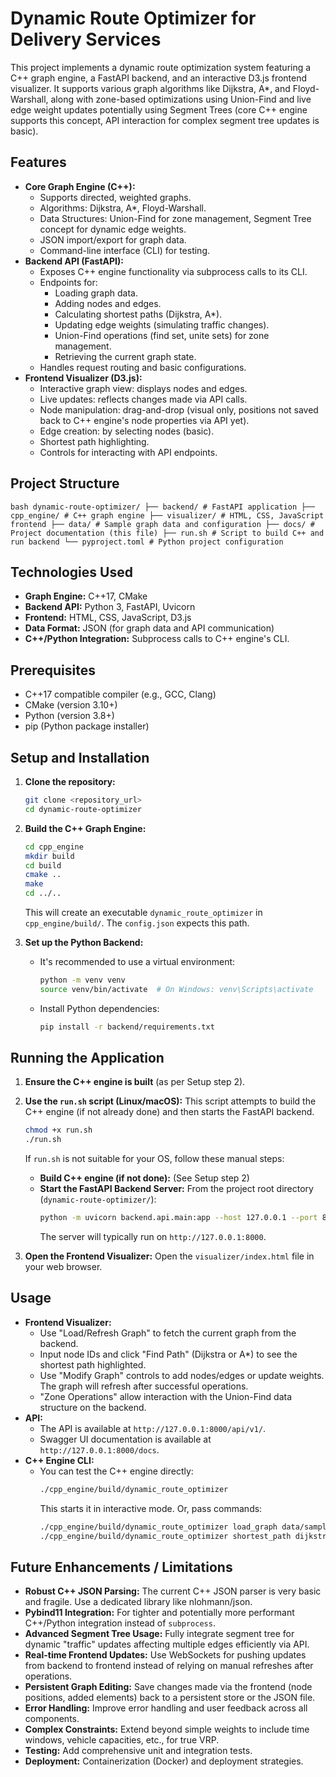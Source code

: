 # Dynamic Route Optimizer for Delivery Services

This project implements a dynamic route optimization system featuring a C++ graph engine, a FastAPI backend, and an interactive D3.js frontend visualizer. It supports various graph algorithms like Dijkstra, A*, and Floyd-Warshall, along with zone-based optimizations using Union-Find and live edge weight updates potentially using Segment Trees (core C++ engine supports this concept, API interaction for complex segment tree updates is basic).

## Features

* **Core Graph Engine (C++):**
    * Supports directed, weighted graphs.
    * Algorithms: Dijkstra, A\*, Floyd-Warshall.
    * Data Structures: Union-Find for zone management, Segment Tree concept for dynamic edge weights.
    * JSON import/export for graph data.
    * Command-line interface (CLI) for testing.
* **Backend API (FastAPI):**
    * Exposes C++ engine functionality via subprocess calls to its CLI.
    * Endpoints for:
        * Loading graph data.
        * Adding nodes and edges.
        * Calculating shortest paths (Dijkstra, A\*).
        * Updating edge weights (simulating traffic changes).
        * Union-Find operations (find set, unite sets) for zone management.
        * Retrieving the current graph state.
    * Handles request routing and basic configurations.
* **Frontend Visualizer (D3.js):**
    * Interactive graph view: displays nodes and edges.
    * Live updates: reflects changes made via API calls.
    * Node manipulation: drag-and-drop (visual only, positions not saved back to C++ engine's node properties via API yet).
    * Edge creation: by selecting nodes (basic).
    * Shortest path highlighting.
    * Controls for interacting with API endpoints.

## Project Structure

```bash dynamic-route-optimizer/ ├── backend/ # FastAPI application ├── cpp_engine/ # C++ graph engine ├── visualizer/ # HTML, CSS, JavaScript frontend ├── data/ # Sample graph data and configuration ├── docs/ # Project documentation (this file) ├── run.sh # Script to build C++ and run backend └── pyproject.toml # Python project configuration ``` 

## Technologies Used

* **Graph Engine:** C++17, CMake
* **Backend API:** Python 3, FastAPI, Uvicorn
* **Frontend:** HTML, CSS, JavaScript, D3.js
* **Data Format:** JSON (for graph data and API communication)
* **C++/Python Integration:** Subprocess calls to C++ engine's CLI.

## Prerequisites

* C++17 compatible compiler (e.g., GCC, Clang)
* CMake (version 3.10+)
* Python (version 3.8+)
* pip (Python package installer)

## Setup and Installation

1.  **Clone the repository:**
    ```bash
    git clone <repository_url>
    cd dynamic-route-optimizer
    ```

2.  **Build the C++ Graph Engine:**
    ```bash
    cd cpp_engine
    mkdir build
    cd build
    cmake ..
    make
    cd ../..
    ```
    This will create an executable `dynamic_route_optimizer` in `cpp_engine/build/`.
    The `config.json` expects this path.

3.  **Set up the Python Backend:**
    * It's recommended to use a virtual environment:
        ```bash
        python -m venv venv
        source venv/bin/activate  # On Windows: venv\Scripts\activate
        ```
    * Install Python dependencies:
        ```bash
        pip install -r backend/requirements.txt
        ```

## Running the Application

1.  **Ensure the C++ engine is built** (as per Setup step 2).
2.  **Use the `run.sh` script (Linux/macOS):**
    This script attempts to build the C++ engine (if not already done) and then starts the FastAPI backend.
    ```bash
    chmod +x run.sh
    ./run.sh
    ```
    If `run.sh` is not suitable for your OS, follow these manual steps:
    * **Build C++ engine (if not done):** (See Setup step 2)
    * **Start the FastAPI Backend Server:**
        From the project root directory (`dynamic-route-optimizer/`):
        ```bash
        python -m uvicorn backend.api.main:app --host 127.0.0.1 --port 8000 --reload
        ```
        The server will typically run on `http://127.0.0.1:8000`.

3.  **Open the Frontend Visualizer:**
    Open the `visualizer/index.html` file in your web browser.

## Usage

* **Frontend Visualizer:**
    * Use "Load/Refresh Graph" to fetch the current graph from the backend.
    * Input node IDs and click "Find Path" (Dijkstra or A\*) to see the shortest path highlighted.
    * Use "Modify Graph" controls to add nodes/edges or update weights. The graph will refresh after successful operations.
    * "Zone Operations" allow interaction with the Union-Find data structure on the backend.
* **API:**
    * The API is available at `http://127.0.0.1:8000/api/v1/`.
    * Swagger UI documentation is available at `http://127.0.0.1:8000/docs`.
* **C++ Engine CLI:**
    * You can test the C++ engine directly:
        ```bash
        ./cpp_engine/build/dynamic_route_optimizer
        ```
        This starts it in interactive mode. Or, pass commands:
        ```bash
        ./cpp_engine/build/dynamic_route_optimizer load_graph data/sample_graph.json
        ./cpp_engine/build/dynamic_route_optimizer shortest_path dijkstra 1 5
        ```

## Future Enhancements / Limitations

* **Robust C++ JSON Parsing:** The current C++ JSON parser is very basic and fragile. Use a dedicated library like nlohmann/json.
* **Pybind11 Integration:** For tighter and potentially more performant C++/Python integration instead of `subprocess`.
* **Advanced Segment Tree Usage:** Fully integrate segment tree for dynamic "traffic" updates affecting multiple edges efficiently via API.
* **Real-time Frontend Updates:** Use WebSockets for pushing updates from backend to frontend instead of relying on manual refreshes after operations.
* **Persistent Graph Editing:** Save changes made via the frontend (node positions, added elements) back to a persistent store or the JSON file.
* **Error Handling:** Improve error handling and user feedback across all components.
* **Complex Constraints:** Extend beyond simple weights to include time windows, vehicle capacities, etc., for true VRP.
* **Testing:** Add comprehensive unit and integration tests.
* **Deployment:** Containerization (Docker) and deployment strategies.
